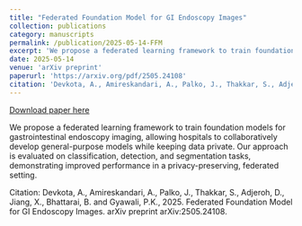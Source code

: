 ```yaml
---
title: "Federated Foundation Model for GI Endoscopy Images"
collection: publications
category: manuscripts
permalink: /publication/2025-05-14-FFM
excerpt: 'We propose a federated learning framework to train foundation models for gastrointestinal endoscopy imaging, allowing hospitals to collaboratively develop general-purpose models while keeping data private. Our approach is evaluated on classification, detection, and segmentation tasks, demonstrating improved performance in a privacy-preserving, federated setting.'
date: 2025-05-14
venue: 'arXiv preprint'
paperurl: 'https://arxiv.org/pdf/2505.24108'
citation: 'Devkota, A., Amireskandari, A., Palko, J., Thakkar, S., Adjeroh, D., Jiang, X., Bhattarai, B. and Gyawali, P.K., 2025. Federated Foundation Model for GI Endoscopy Images. arXiv preprint arXiv:2505.24108.'
---
```


<a href='https://arxiv.org/pdf/2505.24108'>Download paper here</a>

We propose a federated learning framework to train foundation models for gastrointestinal endoscopy imaging, allowing hospitals to collaboratively develop general-purpose models while keeping data private. Our approach is evaluated on classification, detection, and segmentation tasks, demonstrating improved performance in a privacy-preserving, federated setting.

Citation: Devkota, A., Amireskandari, A., Palko, J., Thakkar, S., Adjeroh, D., Jiang, X., Bhattarai, B. and Gyawali, P.K., 2025. Federated Foundation Model for GI Endoscopy Images. arXiv preprint arXiv:2505.24108.